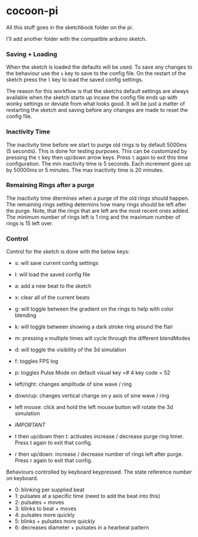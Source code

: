# cocoon-pi

All this stuff goes in the sketchbook folder on the pi. 

I'll add another folder with the compatible arduino sketch.

### Saving + Loading
When the sketch is loaded the defaults will be used. To save any changes to the behaviour use the `s` key to save to the config file. On the restart of the sketch press the `l` key to load the saved config settings.

The reason for this workflow is that the sketchs default settings are always available when the sketch starts up incase the config file ends up with wonky settings or deviate from what looks good. It will be just a matter of restarting the sketch and saving before any changes are made to reset the config file.

### Inactivity Time
The inactivity time before we start to purge old rings is by default 5000ms (5 seconds). This is done for testing purposes. This can be customized by pressing the `t` key then up/down arrow keys. Press `t` again to exit this time configuration. The min inactivity time is 5 seconds. Each increment goes up by 50000ms or 5 minutes. The max inactivity time is 20 minutes.

### Remaining Rings after a purge
The inactivity time dtermines when a purge of the old rings should happen. The remaining rings setting determins how many rings should be left after the purge. Note, that the rings that are left are the most recent ones added. The minimum number of rings left is 1 ring and the maximum number of rings is 15 left over.

### Control
Control for the sketch is done with the below keys:
* s: will save current config settings
* l: will load the saved config file
* a: add a new beat to the sketch
* x: clear all of the current beats
* g: will toggle between the gradient on the rings to help with color blending
* k: will toggle between showing a dark stroke ring around the flair
* m: pressing `m` multiple times will cycle through the different blendModes
* d: will toggle the visibility of the 3d simulation
* f: toggles FPS log
* p: toggles Pulse Mode on default visual key =# 4 key code = 52
* left/right: changes amplitude of sine wave / ring
* down/up: changes vertical change on y axis of sine wave / ring
* left mouse: click and hold the left mouse button will rotate the 3d simulation 

* *IMPORTANT*
* t then up/down then t: activates increase / decrease purge ring timer. Press t again to exit that config. 
* r then up/down: increase / decrease number of rings left after purge. Press r again to exit that config.


Behaviours controlled by keyboard keypressed. The state reference number on keyboard. 

* 0: blinking per supplied beat
* 1: pulsates at a specific time (need to add the beat into this)
* 2: pulsates + moves
* 3: blinks to beat + moves
* 4: pulsates more quickly
* 5: blinks + pulsates more quickly
* 6: decreases diameter + pulsates in a hearbeat pattern

